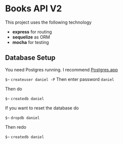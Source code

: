 # Books API V2
This project uses the following technology

- __express__ for routing
- __sequelize__ as ORM
- __mocha__ for testing

## Database Setup
You need Postgres running. I recommend [Postgres.app](https://postgresapp.com/)


`$~` `createuser daniel -P`
Then enter password `daniel`

Then do 

`$~` `createdb daniel`

If you want to reset the database do

`$~` `dropdb daniel`

Then redo

`$~` `createdb daniel`